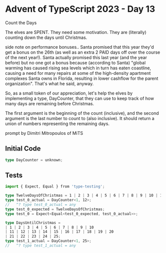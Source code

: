 # Advent of TypeScript 2023 - Day 13

Count the Days

The elves are SPENT. They need some motivation. They are (literally) counting down the days until Christmas.

side note on performance bonuses..
Santa promised that this year they'd get a bonus on the 26th (as well as an extra 2 PAID days off over the course of the next year!). Santa actually promised this last year (and the year before) but no one got a bonus because (according to Santa) "global warming has caused rising sea levels which in turn has eaten coastline, causing a need for many repairs at some of the high-density apartment complexes Santa owns in Florida, resulting in lower cashflow for the parent organization". That's what he said, anyway.

So, as a small token of our appreciation, let's help the elves by implementing a type, DayCounter, that they can use to keep track of how many days are remaining before Christmas.

The first argument is the beginning of the count (inclusive), and the second argument is the last number to count to (also inclusive). It should return a union of numbers representing the remaining days.

prompt by Dimitri Mitropoulos of MiTS

## Initial Code
```typescript
type DayCounter = unknown;
```

## Tests
```typescript
import { Expect, Equal } from 'type-testing';

type TwelveDaysOfChristmas = 1 | 2 | 3 | 4 | 5 | 6 | 7 | 8 | 9 | 10 | 11 | 12;
type test_0_actual = DayCounter<1, 12>;
//   ^? type test_0_actual = any
type test_0_expected = TwelveDaysOfChristmas;
type test_0 = Expect<Equal<test_0_expected, test_0_actual>>;

type DaysUntilChristmas =
| 1 | 2 | 3 | 4 | 5 | 6 | 7 | 8 | 9 | 10
| 11 | 12 | 13 | 14 | 15 | 16 | 17 | 18 | 19 | 20
| 21 | 22 | 23 | 24 | 25;
type test_1_actual = DayCounter<1, 25>;
//   ^? type test_1_actual = any
```